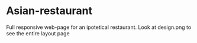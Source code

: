 # Asian-restaurant
Full responsive web-page for an ipotetical restaurant.
Look at design.png to see the entire layout page
